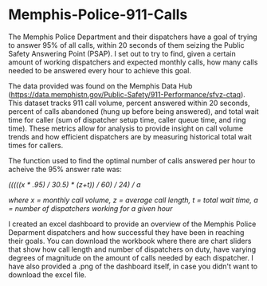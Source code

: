 # Memphis-Police-911-Calls

The Memphis Police Department and their dispatchers have a goal of trying to answer 95% of all calls, within 20 seconds of them seizing the Public Safety Answering Point (PSAP). I set out to try to find, given a certain amount of working dispatchers and expected monthly calls, how many calls needed to be answered every hour to achieve this goal.

The data provided was found on the Memphis Data Hub (https://data.memphistn.gov/Public-Safety/911-Performance/sfvz-ctaq). This dataset tracks 911 call volume, percent answered within 20 seconds, percent of calls abandoned (hung up before being answered), and total wait time for caller (sum of dispatcher setup time, caller queue time, and ring time). These metrics allow for analysis to provide insight on call volume trends and how efficient dispatchers are by measuring historical total wait times for callers. 

The function used to find the optimal number of calls answered per hour to acheive the 95% answer rate was:
  
  _(((((x * .95) / 30.5) * (z+t)) / 60) / 24) / a_
  
  _where x = monthly call volume, z = average call length, t = total wait time, a = number of dispatchers working for a given hour_
  

I created an excel dashboard to provide an overview of the Memphis Police Deparment dispatchers and how successful they have been in reaching their goals. You can download the workbook where there are chart sliders that show how call length and number of dispatchers on duty, have varying degrees of magnitude on the amount of calls needed by each dispatcher. I have also provided a .png of the dashboard itself, in case you didn't want to download the excel file.  
